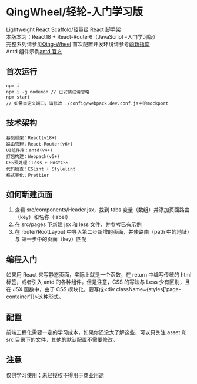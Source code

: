 # QingWheel/轻轮-入门学习版

Lightweight React Scaffold/轻量级 React 脚手架  
本版本为：React18 + React-Router6（JavaScript -入门学习版）  
完整系列请参见[Qing-Wheel](https://github.com/ArtanisW/Qing-Wheel)
首次配置开发环境请参考[萌新指南](https://github.com/ArtanisW/Qing-Wheel/blob/main/docs/MENG_XIN.md)  
Antd 组件示例[antd 官方](https://ant.design/components/overview-cn/)

## 首次运行

```
npm i
npm i -g nodemon // 已安装过请忽略
npm start
// 如需自定义端口，请修改 ./config/webpack.dev.conf.js中的mockport
```

## 技术架构

```
基础框架：React(v18+)
路由管理：React-Router(v6+)
UI组件库：antd(v4+)
打包构建：Webpack(v5+)
CSS预处理：Less + PostCSS
代码检查：ESLint + Stylelint
格式美化：Prettier
```

## 如何新建页面

1. 查看 src/components/Header.jsx，找到 tabs 变量（数组）并添加页面路由（key）和名称（label）
2. 在 src/pages 下新建 jsx 和 less 文件，并参考已有示例
3. 在 router/RootLayout 中导入第二步新增的页面，并使路由（path 中的地址）与 第一步中的页面（key）匹配

## 编程入门

如果用 React 来写静态页面，实际上就是一个函数，在 return 中编写传统的 html 标签，或者引入 antd 的各种组件。但是注意，CSS 的写法与 Less 少有区别，且在 JSX 函数中，由于 CSS 模块化，要写成<div className={styles['page-container']}>这种形式。

## 配置

前端工程化需要一定的学习成本，如果你还没太了解这些，可以只关注 asset 和 src 目录下的文件，其他的默认配置不需要修改。

## 注意

仅供学习使用；未经授权不得用于商业用途
